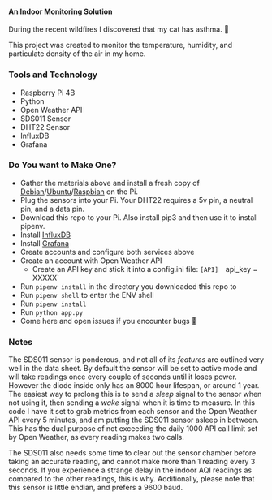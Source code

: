 #### An Indoor Monitoring Solution

During the recent wildfires I discovered that my cat has asthma. 🥺

This project was created to monitor the temperature, humidity, and particulate density of the air in my home. 

### Tools and Technology
- Raspberry Pi 4B
- Python
- Open Weather API
- SDS011 Sensor
- DHT22 Sensor
- InfluxDB
- Grafana



### Do You want to Make One?
- Gather the materials above and install a fresh copy of [Debian](https://www.debian.org/download)/[Ubuntu](https://ubuntu.com/download/server)/[Raspbian](https://www.raspberrypi.com/software/) on the Pi. 
- Plug the sensors into your Pi. Your DHT22 requires a 5v pin, a neutral pin, and a data pin.
- Download this repo to your Pi. Also install pip3 and then use it to install pipenv.
- Install [InfluxDB](https://portal.influxdata.com/downloads/)
- Install [Grafana](https://grafana.com/)
- Create accounts and configure both services above
- Create an account with Open Weather API
	- Create an API key and stick it into a config.ini file:
		`[API] 
		`api_key = XXXXX`
- Run `pipenv install` in the directory you downloaded this repo to
- Run `pipenv shell` to enter the ENV shell
- Run `pipenv install`
- Run `python app.py`
- Come here and open issues if you encounter bugs 🙏


### Notes
The SDS011 sensor is ponderous, and not all of its *features* are outlined very well in the data sheet. By default the sensor will be set to active mode and will take readings once every couple of seconds until it loses power. However the diode inside only has an 8000 hour lifespan, or around 1 year. The easiest way to prolong this is to send a *sleep* signal to the sensor when not using it, then sending a *wake* signal when it is time to measure. In this code I have it set to grab metrics from each sensor and the Open Weather API every 5 minutes, and am putting the SDS011 sensor asleep in between. This has the dual purpose of not exceeding the daily 1000 API call limit set by Open Weather, as every reading makes two calls. 

The SDS011 also needs some time to clear out the sensor chamber before taking an accurate reading, and cannot make more than 1 reading every 3 seconds. If you experience a strange delay in the indoor AQI readings as compared to the other readings, this is why. Additionally, please note that this sensor is little endian, and prefers a 9600 baud.



